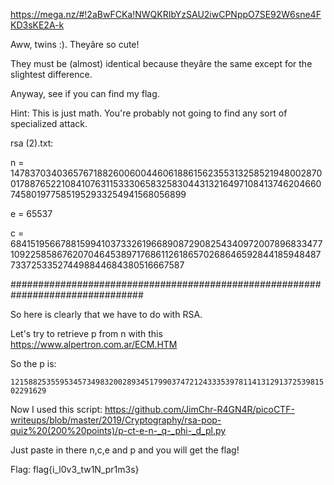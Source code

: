 https://mega.nz/#!2aBwFCKa!NWQKRIbYzSAU2iwCPNppO7SE92W6sne4FKD3sKE2A-k 

Aww, twins :). Theyâre so cute! 

They must be (almost) identical because theyâre the same except for the slightest difference. 

Anyway, see if you can find my flag. 

Hint: This is just math. You're probably not going to find any sort of specialized attack.

rsa (2).txt:

n = 14783703403657671882600600446061886156235531325852194800287001788765221084107631153330658325830443132164971084137462046607458019775851952933254941568056899

e = 65537

c = 684151956678815994103733261966890872908254340972007896833477109225858676207046453897176861126186570268646592844185948487733725335274498844684380516667587

################################################################################

So here is clearly that we have to do with RSA.

Let's try to retrieve p from n with this https://www.alpertron.com.ar/ECM.HTM

So the p is:

<code>121588253559534573498320028934517990374721243335397811413129137253981502291629</code>

Now I used this script: https://github.com/JimChr-R4GN4R/picoCTF-writeups/blob/master/2019/Cryptography/rsa-pop-quiz%20(200%20points)/p-ct-e-n-_q-_phi-_d_pl.py

Just paste in there n,c,e and p and you will get the flag!

Flag: flag{i_l0v3_tw1N_pr1m3s}
